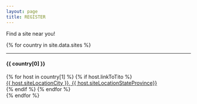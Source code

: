 ```yaml
---
layout: page
title: REGISTER
---
```


Find a site near you!

<div class="row map-sites">
{% for country in site.data.sites %}
  <div class="col-lg-3 col-sm-4 col-xs-6">
  <i class="mg mg-5x map-{{ country[1][0].countryCode | downcase }}"></i>
  <hr >
  <h4>{{ country[0] }}</h4>
  {% for host in country[1] %}
    {% if host.linkToTito %}
      <div><a target="_blank" href="{{ host.linkToTito }}">{{ host.siteLocationCity }}, {{ host.siteLocationStateProvince}}</a></div>
    {% endif %}
  {% endfor %}
  </div>
{% endfor %}

</div>